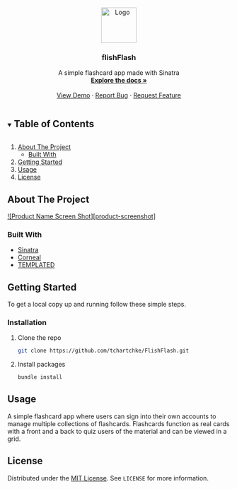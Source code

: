 <!--
*** Thanks for checking out the Best-README-Template. If you have a suggestion
*** that would make this better, please fork the repo and create a pull request
*** or simply open an issue with the tag "enhancement".
*** Thanks again! Now go create something AMAZING! :D
***
***
***
*** To avoid retyping too much info. Do a search and replace for the following:
*** tchartchke, FlishFlash, twitter_handle, email, flishFlash, project_description
-->



<!-- PROJECT SHIELDS -->
<!--
*** I'm using markdown "reference style" links for readability.
*** Reference links are enclosed in brackets [ ] instead of parentheses ( ).
*** See the bottom of this document for the declaration of the reference variables
*** for contributors-url, forks-url, etc. This is an optional, concise syntax you may use.
*** https://www.markdownguide.org/basic-syntax/#reference-style-links
-->



<!-- PROJECT LOGO -->
<br />
<p align="center">
  <a href="https://github.com/tchartchke/FlishFlash">
    <img src="images/logo.png" alt="Logo" width="80" height="80">
  </a>

  <h3 align="center">flishFlash</h3>

  <p align="center">
    A simple flashcard app made with Sinatra
    <br />
    <a href="https://github.com/tchartchke/FlishFlash"><strong>Explore the docs »</strong></a>
    <br />
    <br />
    <a href="">View Demo</a>
    ·
    <a href="https://github.com/tchartchke/FlishFlash/issues">Report Bug</a>
    ·
    <a href="https://github.com/tchartchke/FlishFlash/issues">Request Feature</a>
  </p>
</p>



<!-- TABLE OF CONTENTS -->
<details open="open">
  <summary><h2 style="display: inline-block">Table of Contents</h2></summary>
  <ol>
    <li>
      <a href="#about-the-project">About The Project</a>
      <ul>
        <li><a href="#built-with">Built With</a></li>
      </ul>
    </li>
    <li>
      <a href="#getting-started">Getting Started</a>
    </li>
    <li><a href="#usage">Usage</a></li>
    <li><a href="#license">License</a></li>
  </ol>
</details>



<!-- ABOUT THE PROJECT -->
## About The Project

[![Product Name Screen Shot][product-screenshot]](https://example.com)

### Built With

* [Sinatra](http://sinatrarb.com/)
* [Corneal](https://github.com/thebrianemory/corneal)
* [TEMPLATED](https://templated.co/)



<!-- GETTING STARTED -->
## Getting Started

To get a local copy up and running follow these simple steps.

### Installation

1. Clone the repo
   ```sh
   git clone https://github.com/tchartchke/FlishFlash.git
   ```
2. Install packages
   ```sh
   bundle install
   ```

<!-- USAGE -->
## Usage

A simple flashcard app where users can sign into their own accounts to manage multiple collections of flashcards. 
Flashcards function as real cards with a front and a back to quiz users of the material and can be viewed in a grid.

<!-- LICENSE -->
## License

Distributed under the <a href="https://opensource.org/licenses/MIT">MIT License</a>. See `LICENSE` for more information.




<!-- MARKDOWN LINKS & IMAGES -->
<!-- https://www.markdownguide.org/basic-syntax/#reference-style-links -->
[contributors-shield]: https://img.shields.io/github/contributors/tchartchke/repo.svg?style=for-the-badge
[contributors-url]: https://github.com/tchartchke/repo/graphs/contributors
[forks-shield]: https://img.shields.io/github/forks/tchartchke/repo.svg?style=for-the-badge
[forks-url]: https://github.com/tchartchke/repo/network/members
[stars-shield]: https://img.shields.io/github/stars/tchartchke/repo.svg?style=for-the-badge
[stars-url]: https://github.com/tchartchke/repo/stargazers
[issues-shield]: https://img.shields.io/github/issues/tchartchke/repo.svg?style=for-the-badge
[issues-url]: https://github.com/tchartchke/repo/issues
[license-shield]: https://img.shields.io/github/license/tchartchke/repo.svg?style=for-the-badge
[license-url]: https://github.com/tchartchke/repo/blob/master/LICENSE.txt
[linkedin-shield]: https://img.shields.io/badge/-LinkedIn-black.svg?style=for-the-badge&logo=linkedin&colorB=555
[linkedin-url]: https://linkedin.com/in/tchartchke